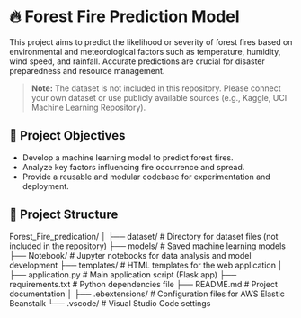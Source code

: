 # 🔥 Forest Fire Prediction Model

This project aims to predict the likelihood or severity of forest fires based on environmental and meteorological factors such as temperature, humidity, wind speed, and rainfall. Accurate predictions are crucial for disaster preparedness and resource management.

> **Note:** The dataset is not included in this repository. Please connect your own dataset or use publicly available sources (e.g., Kaggle, UCI Machine Learning Repository).

## 🎯 Project Objectives

- Develop a machine learning model to predict forest fires.
- Analyze key factors influencing fire occurrence and spread.
- Provide a reusable and modular codebase for experimentation and deployment.

## 📂 Project Structure

Forest_Fire_predication/
│
├── dataset/              # Directory for dataset files (not included in the repository)
├── models/               # Saved machine learning models
├── Notebook/             # Jupyter notebooks for data analysis and model development
├── templates/            # HTML templates for the web application
│
├── application.py        # Main application script (Flask app)
├── requirements.txt      # Python dependencies file
├── README.md             # Project documentation
│
├── .ebextensions/        # Configuration files for AWS Elastic Beanstalk
└── .vscode/              # Visual Studio Code settings
